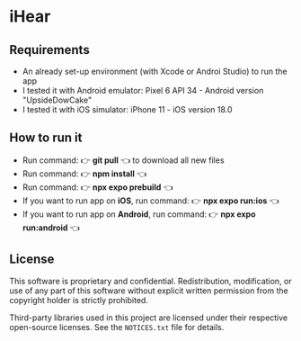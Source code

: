 # iHear

## Requirements

- An already set-up environment (with Xcode or Androi Studio) to run the app
- I tested it with Android emulator: Pixel 6 API 34 - Android version "UpsideDowCake"
- I tested it with iOS simulator: iPhone 11 - iOS version 18.0

## How to run it

- Run command: 👉 **git pull** 👈 to download all new files
- Run command: 👉 **npm install** 👈
- Run command: 👉 **npx expo prebuild** 👈
- If you want to run app on **iOS**, run command: 👉 **npx expo run:ios** 👈
- If you want to run app on **Android**, run command: 👉 **npx expo run:android** 👈


## License
This software is proprietary and confidential. Redistribution, modification, or use of any part of this software without explicit written permission from the copyright holder is strictly prohibited.

Third-party libraries used in this project are licensed under their respective open-source licenses. See the `NOTICES.txt` file for details.
